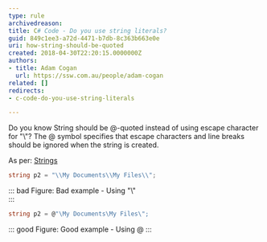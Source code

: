 ```yaml
---
type: rule
archivedreason: 
title: C# Code - Do you use string literals?
guid: 849c1ee3-a72d-4471-b7db-8c363b663e0e
uri: how-string-should-be-quoted
created: 2018-04-30T22:20:15.0000000Z
authors:
- title: Adam Cogan
  url: https://ssw.com.au/people/adam-cogan
related: []
redirects:
- c-code-do-you-use-string-literals

---
```


Do you know String should be @-quoted instead of using escape character for "\\"?
The @ symbol specifies that escape characters and line breaks should be ignored when the string is created.

As per: [Strings](https://docs.microsoft.com/en-us/previous-versions/visualstudio/visual-studio-2008/c84eby0h(v=vs.90)?redirectedfrom=MSDN)

<!--endintro-->

``` cs
string p2 = "\\My Documents\\My Files\\";
```
::: bad
Figure: Bad example - Using "\\"  
:::

``` cs
string p2 = @"\My Documents\My Files\";
```
::: good
Figure: Good example - Using @
:::
